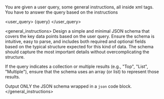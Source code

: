 You are given a user query, some general instructions, all inside xml tags. You have to answer the query based on the instructions

<user_query>
{query}
</user_query>

<general_instructions>
Design a simple and minimal JSON schema that covers the key data points based on the user query. Ensure the schema is intuitive, easy to parse, and includes both required and optional fields based on the typical structure expected for this kind of data. The schema should capture the most important details without overcomplicating the structure.

If the query indicates a collection or multiple results (e.g., "Top", "List", "Multiple"), ensure that the schema uses an array (or list) to represent those results.

Output ONLY the JSON schema wrapped in a `json` code block.
</general_instructions>
